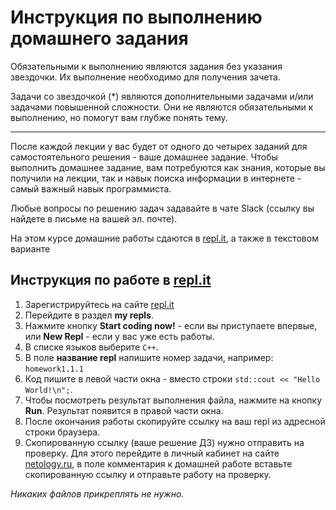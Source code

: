 # Инструкция по выполнению домашнего задания

Обязательными к выполнению являются задания без указания звездочки. Их выполнение необходимо для получения зачета.

Задачи со звездочкой (*) являются дополнительными задачами и/или задачами повышенной сложности. Они не являются обязательными к выполнению, но помогут вам глубже понять тему.

-----

После каждой лекции у вас будет от одного до четырех заданий для самостоятельного решения - ваше домашнее задание. Чтобы выполнить домашнее задание, вам потребуются как знания, которые вы получили на лекции, так и навык поиска информации в интернете - самый важный навык программиста.

Любые вопросы по решению задач задавайте в чате Slack (ссылку вы найдете в письме на вашей эл. почте).

На этом курсе домашние работы сдаются в [repl.it](https://repl.it), а также в текстовом варианте

## Инструкция по работе в [repl.it](https://repl.it)

1. Зарегистрируйтесь на сайте [repl.it](http://repl.it/)
2. Перейдите в раздел **my repls**.
3. Нажмите кнопку **Start coding now!** - если вы приступаете впервые, или **New Repl** - если у вас уже есть работы.
4. В списке языков выберите `C++`.
5. В поле **название repl** напишите номер задачи, например: `homework1.1.1`
6. Код пишите в левой части окна - вместо строки `std::cout << "Hello World!\n";`.
7. Чтобы посмотреть результат выполнения файла, нажмите на кнопку **Run**. Результат появится в правой части окна.
8. После окончания работы скопируйте ссылку на ваш repl из адресной строки браузера.
9. Скопированную ссылку (ваше решение ДЗ) нужно отправить на проверку. Для этого перейдите в личный кабинет на сайте [netology.ru](http://netology.ru/), в поле комментария к домашней работе вставьте скопированную ссылку и отправьте работу на проверку.

_Никаких файлов прикреплять не нужно._
